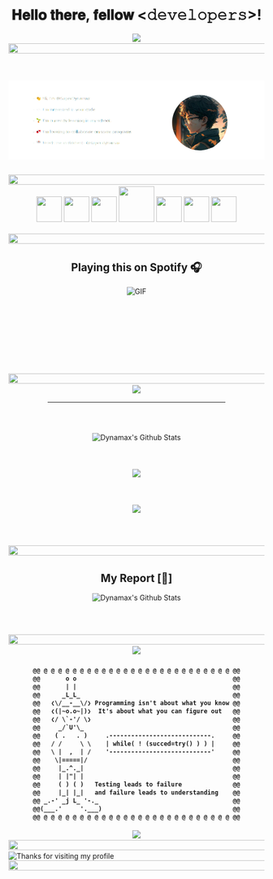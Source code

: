 <div align="center" style="margin-bottom: 50px;">
  <h1> 𝐇𝐞𝐥𝐥𝐨 𝐭𝐡𝐞𝐫𝐞, 𝐟𝐞𝐥𝐥𝐨𝐰 <𝚍𝚎𝚟𝚎𝚕𝚘𝚙𝚎𝚛𝚜>! </h1>
  <img src="https://readme-typing-svg.herokuapp.com?font=Orbitron&amp;size=40&amp;color=%2379A500&amp;height=67&amp;duration=5000&amp;center=true&amp;lines=%F0%9F%85%B6%F0%9F%86%81%F0%9F%85%B4%F0%9F%85%B4%F0%9F%86%83%F0%9F%85%B8%F0%9F%85%BD%F0%9F%85%B6%F0%9F%86%82"/>
  <!--📏LINE-->
  <img src="https://i.imgur.com/dBaSKWF.gif" height="20" width="1000" />
</div>

<div align="center" style="display: flex; flex-wrap: wrap; flex-direction: row; justify-content: space-evenly; gap: 50px 10px; align-items: center;">
  <!--<div align="left"> 
    <p> - 👋 Hi, I’m @SuperDynamax </p>
    <p> - 👀 I’m interested in your code. </p>
    <p> - 🌱 I’m currently learning in my school. </p>
    <p> - 💞️ I’m looking to collaborate on some programs </p>
    <p> - 📫 Reach me in discord:- @super.dynamax </p>
  </div>
  <div align="right">
    <img src="https://avatars.githubusercontent.com/u/106766934?" style="border-radius: 100px; height: 200px; display: block;" />
  </div>-->
  <img src="./profile.png" alt="Unable to load due to github's fault."/>
</div>

<div align="center">
<img src="https://i.imgur.com/dBaSKWF.gif" height="20" width="1000" style="margin-top:30px"/>
  <img src="https://raw.githubusercontent.com/seanprashad/slackmoji/master/emoji/parrots/parrot-trinidadandtobago.gif" height="50" width="50" />
  <img src="https://raw.githubusercontent.com/seanprashad/slackmoji/master/emoji/parrots/parrot-trinidadandtobago.gif" height="50" width="50" />
  <img src="https://raw.githubusercontent.com/seanprashad/slackmoji/master/emoji/parrots/parrot-trinidadandtobago.gif" height="50" width="50" />
  <img src="https://media.giphy.com/media/IP7sarl7C5lSFCw9rG/giphy.gif"  width="70px" height="70px" />
  <img src="https://raw.githubusercontent.com/seanprashad/slackmoji/master/emoji/parrots/parrot-trinidadandtobago.gif" height="50" width="50" />
  <img src="https://raw.githubusercontent.com/seanprashad/slackmoji/master/emoji/parrots/parrot-trinidadandtobago.gif" height="50" width="50" />
  <img src="https://raw.githubusercontent.com/seanprashad/slackmoji/master/emoji/parrots/parrot-trinidadandtobago.gif" height="50" width="50" />
  <p style="margin:20px"></p>
</div>

<!--📏LINE-->
<img src="https://i.imgur.com/dBaSKWF.gif" height="20" width="1000" />

<div align="center">
  <h2> Playing this on Spotify 🎧 </h2>
</div>

<div align="center"  style="display: flex; flex-wrap: wrap; flex-direction: row; justify-content: space-evenly; gap: 50px 10px; align-items: center;">

  <img align="center" alt="GIF" height="170px" src="https://novatorem.visualbean.vercel.app/api/spotify" />

  <!--<img align="right" alt="GIF" class="spotify_logo" height="170px" src="https://media.giphy.com/media/J5B1Y8QZnzXXbLQIBu/giphy.gif" />-->
</div>

  <!--📏LINE-->
  <img src="https://i.imgur.com/dBaSKWF.gif" height="20" width="1000" />

<div align="center">

  <img src="https://i.imgur.com/YCw47Dm.gif" />
  <hr width="350" style="margin-bottom:60px" />
  <!--<p style="font-size:30px; text-decoration: underline;"> <strong> My Stats [⭐]</strong> </p>-->

   <img align="center" style="margin-bottom: 40px" src="https://github-readme-stats.vercel.app/api?username=SuperDynamax&amp;show_icons=true&amp;theme=merko" alt="Dynamax's Github Stats" />
    <br />
    <p></p>
    <p></p>
   <img align="center" style="margin-bottom: 40px" src="https://github-readme-streak-stats.herokuapp.com?user=SuperDynamax&amp;theme=merko&amp;date_format=M%20j%5B%2C%20Y%5D" />
    <br />
    <p></p>
    <p></p>
   <img align="center" style="margin-bottom: 50px" src="https://github-readme-stats.vercel.app/api/top-langs/?username=SuperDynamax&amp;layout=compact&amp;theme=merko" />
       <p></p>
    <p></p>
        <p></p>
    <p></p>
</div>

  <!--📏LINE-->
  <img src="https://i.imgur.com/dBaSKWF.gif" height="20" width="1000" />
<div align="center">
  <h2> My Report [📝] </h2>

   <img align="center" style="margin-bottom: 50px" src="https://github-profile-trophy.vercel.app/?username=SuperDynamax&amp;column=4&amp;margin-w=10&amp;margin-h=15" alt="Dynamax's Github Stats" />
</div>
    <p></p>
    <p></p>
        <p></p>
    <p></p>
        <p></p>
    <p></p>

  <!--📏LINE-->
  <img src="https://i.imgur.com/dBaSKWF.gif" height="20" width="1000" />

<div align="center">
  <img src="https://capsule-render.vercel.app/api?type=shark&amp;height=30&amp;section=header&amp;reversal=false&amp;color=0:b579da,100:79da7f" />
  <h4>

    @@ @ @ @ @ @ @ @ @ @ @ @ @ @ @ @ @ @ @ @ @ @ @ @ @ @ @ @@
    @@       o o                                           @@
    @@       | |                                           @@
    @@      _L_L_                                          @@
    @@   ❮\/__-__\/❯ Programming isn't about what you know @@
    @@   ❮(|~o.o~|)❯  It's about what you can figure out   @@
    @@   ❮/ \`-'/ \❯                                       @@
    @@     _/`U'\_                                         @@
    @@    ( .   . )     .----------------------------.     @@
    @@   / /     \ \    | while( ! (succed=try() ) ) |     @@
    @@   \ |  ,  | /    '----------------------------'     @@
    @@    \|=====|/                                        @@
    @@     |_.^._|                                         @@
    @@     | |"| |                                         @@
    @@     ( ) ( )   Testing leads to failure              @@
    @@     |_| |_|   and failure leads to understanding    @@
    @@ _.-' _j L_ '-._                                     @@
    @@(___.'     '.___)                                    @@
    @@ @ @ @ @ @ @ @ @ @ @ @ @ @ @ @ @ @ @ @ @ @ @ @ @ @ @ @@

  </h4>

  <img src="https://capsule-render.vercel.app/api?type=shark&amp;height=30&amp;section=footer&amp;reversal=false&amp;color=0:b579da,100:79da7f" />
</div>

<!--📏LINE-->
<img src="https://i.imgur.com/dBaSKWF.gif" height="20" width="1000" />

<img height="120" alt="Thanks for visiting my profile" width="100%" src="https://raw.githubusercontent.com/dibyendu415/dibyendu415/master/marquee.svg" />

<!--📏LINE-->
<img src="https://i.imgur.com/dBaSKWF.gif" height="20" width="1000" />
